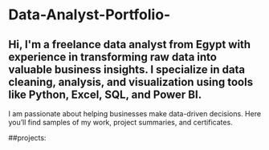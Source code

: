 # Data-Analyst-Portfolio-
## Hi, I'm a freelance data analyst from Egypt with experience in transforming raw data into valuable business insights. I specialize in data cleaning, analysis, and visualization using tools like Python, Excel, SQL, and Power BI.

I am passionate about helping businesses make data-driven decisions. Here you’ll find samples of my work, project summaries, and certificates.

##projects:
